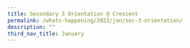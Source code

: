 ```yaml
---
title: Secondary 3 Orientation @ Crescent
permalink: /whats-happening/2022/jan/sec-3-orientation/
description: ""
third_nav_title: January
---
```


